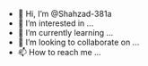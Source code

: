 - 👋 Hi, I’m @Shahzad-381a
- 👀 I’m interested in ...
- 🌱 I’m currently learning ...
- 💞️ I’m looking to collaborate on ...
- 📫 How to reach me ...

<!---
Shahzad-381a/Shahzad-381a is a ✨ special ✨ repository because its `README.md` (this file) appears on your GitHub profile.
You can click the Preview link to take a look at your changes.
--->
